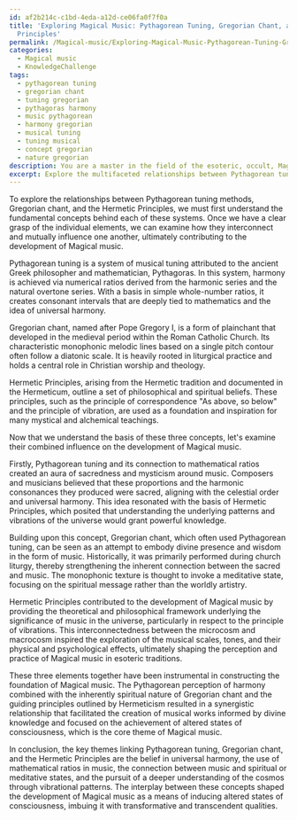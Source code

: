 ```yaml
---
id: af2b214c-c1bd-4eda-a12d-ce06fa0f7f0a
title: 'Exploring Magical Music: Pythagorean Tuning, Gregorian Chant, and Hermetic
  Principles'
permalink: /Magical-music/Exploring-Magical-Music-Pythagorean-Tuning-Gregorian-Chant-and-Hermetic-Principles/
categories:
  - Magical music
  - KnowledgeChallenge
tags:
  - pythagorean tuning
  - gregorian chant
  - tuning gregorian
  - pythagoras harmony
  - music pythagorean
  - harmony gregorian
  - musical tuning
  - tuning musical
  - concept gregorian
  - nature gregorian
description: You are a master in the field of the esoteric, occult, Magical music and Education. You are a writer of tests, challenges, textbooks and deep knowledge on Magical music for initiates and students to gain deep insights and understanding from. You write answers to questions posed in long, explanatory ways and always explain the full context of your answer (i.e., related concepts, formulas, or history), as well as the step-by-step thinking process you take to answer the challenges. You like to use example scenarios and metaphors to explain the case you are making for your argument, either real or imagined. Summarize the key themes, ideas, and conclusions at the end.
excerpt: Explore the multifaceted relationships between Pythagorean tuning methods, Gregorian chant, and the Hermetic Principles. Identify their combined influence on the development of Magical music and its inherent power to induce altered states of consciousness.
---
```

To explore the relationships between Pythagorean tuning methods, Gregorian chant, and the Hermetic Principles, we must first understand the fundamental concepts behind each of these systems. Once we have a clear grasp of the individual elements, we can examine how they interconnect and mutually influence one another, ultimately contributing to the development of Magical music.

Pythagorean tuning is a system of musical tuning attributed to the ancient Greek philosopher and mathematician, Pythagoras. In this system, harmony is achieved via numerical ratios derived from the harmonic series and the natural overtone series. With a basis in simple whole-number ratios, it creates consonant intervals that are deeply tied to mathematics and the idea of universal harmony.

Gregorian chant, named after Pope Gregory I, is a form of plainchant that developed in the medieval period within the Roman Catholic Church. Its characteristic monophonic melodic lines based on a single pitch contour often follow a diatonic scale. It is heavily rooted in liturgical practice and holds a central role in Christian worship and theology.

Hermetic Principles, arising from the Hermetic tradition and documented in the Hermeticum, outline a set of philosophical and spiritual beliefs. These principles, such as the principle of correspondence "As above, so below" and the principle of vibration, are used as a foundation and inspiration for many mystical and alchemical teachings.

Now that we understand the basis of these three concepts, let's examine their combined influence on the development of Magical music.

Firstly, Pythagorean tuning and its connection to mathematical ratios created an aura of sacredness and mysticism around music. Composers and musicians believed that these proportions and the harmonic consonances they produced were sacred, aligning with the celestial order and universal harmony. This idea resonated with the basis of Hermetic Principles, which posited that understanding the underlying patterns and vibrations of the universe would grant powerful knowledge.

Building upon this concept, Gregorian chant, which often used Pythagorean tuning, can be seen as an attempt to embody divine presence and wisdom in the form of music. Historically, it was primarily performed during church liturgy, thereby strengthening the inherent connection between the sacred and music. The monophonic texture is thought to invoke a meditative state, focusing on the spiritual message rather than the worldly artistry.

Hermetic Principles contributed to the development of Magical music by providing the theoretical and philosophical framework underlying the significance of music in the universe, particularly in respect to the principle of vibrations. This interconnectedness between the microcosm and macrocosm inspired the exploration of the musical scales, tones, and their physical and psychological effects, ultimately shaping the perception and practice of Magical music in esoteric traditions.

These three elements together have been instrumental in constructing the foundation of Magical music. The Pythagorean perception of harmony combined with the inherently spiritual nature of Gregorian chant and the guiding principles outlined by Hermeticism resulted in a synergistic relationship that facilitated the creation of musical works informed by divine knowledge and focused on the achievement of altered states of consciousness, which is the core theme of Magical music.

In conclusion, the key themes linking Pythagorean tuning, Gregorian chant, and the Hermetic Principles are the belief in universal harmony, the use of mathematical ratios in music, the connection between music and spiritual or meditative states, and the pursuit of a deeper understanding of the cosmos through vibrational patterns. The interplay between these concepts shaped the development of Magical music as a means of inducing altered states of consciousness, imbuing it with transformative and transcendent qualities.
